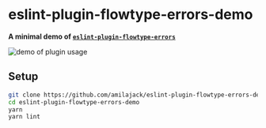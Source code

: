 eslint-plugin-flowtype-errors-demo
=========================

**A minimal demo of [`eslint-plugin-flowtype-errors`](https://github.com/amilajack/eslint-plugin-flowtype-errors)**

![demo of plugin usage](https://raw.githubusercontent.com/amilajack/eslint-plugin-flowtype-errors/master/img/eslint-plugin-flowtype-errors-demo.gif)

## Setup
```bash
git clone https://github.com/amilajack/eslint-plugin-flowtype-errors-demo.git
cd eslint-plugin-flowtype-errors-demo
yarn
yarn lint
```
